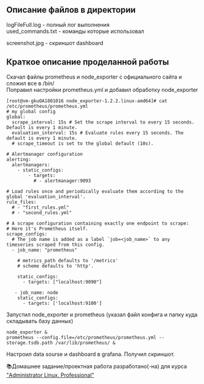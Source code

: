 ## Описание файлов в директории
logFileFull.log - полный лог выполнения  
used_commands.txt - команды которые использовал  

screenshot.jpg - скриншот dashboard

## Краткое описание проделанной работы
Скачал файлы prometheus и node_exporter с официального сайта и сложил все в /bin/  
Поправил настройки prometheus.yml и добавил обработку node_exporter
```
[root@vm-gkuOA1801016 node_exporter-1.2.2.linux-amd64]# cat /etc/prometheus/prometheus.yml
# my global config
global:
  scrape_interval: 15s # Set the scrape interval to every 15 seconds. Default is every 1 minute.
  evaluation_interval: 15s # Evaluate rules every 15 seconds. The default is every 1 minute.
  # scrape_timeout is set to the global default (10s).

# Alertmanager configuration
alerting:
  alertmanagers:
    - static_configs:
        - targets:
          # - alertmanager:9093

# Load rules once and periodically evaluate them according to the global 'evaluation_interval'.
rule_files:
  # - "first_rules.yml"
  # - "second_rules.yml"

# A scrape configuration containing exactly one endpoint to scrape:
# Here it's Prometheus itself.
scrape_configs:
  # The job name is added as a label `job=<job_name>` to any timeseries scraped from this config.
  - job_name: "prometheus"

    # metrics_path defaults to '/metrics'
    # scheme defaults to 'http'.

    static_configs:
      - targets: ["localhost:9090"]

   - job_name: node
    static_configs:
      - targets: ['localhost:9100']
```
Запустил node_exporter и prometheus (указал файл конфига и папку куда складывать базу данных)
```
node_exporter &
prometheus --config.file=/etc/prometheus/prometheus.yml --storage.tsdb.path /var/lib/prometheus/ &
```
Настроил data sourse и dashboard в grafana. Получил скриншот.


📚Домашнее задание/проектная работа разработано(-на) для курса ["Administrator Linux. Professional"](https://otus.ru/lessons/linux-professional/)
